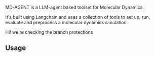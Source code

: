 MD-AGENT is a LLM-agent based toolset for Molecular Dynamics.

It's built using Langchain and uses a collection of tools to set up, run, evaluate and preprocess a molecular dynamics simulation.


Hi! we're checking the branch protections

## Usage

